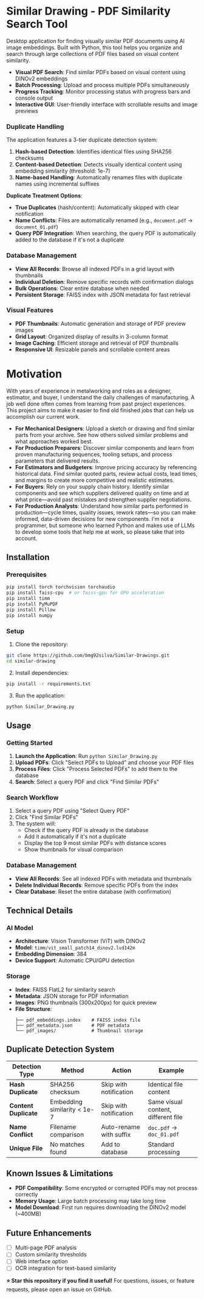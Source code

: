 # Similar Drawing - PDF Similarity Search Tool
Desktop application for finding visually similar PDF documents using AI image embeddings. Built with Python, this tool helps you organize and search through large collections of PDF files based on visual content similarity.


- **Visual PDF Search**: Find similar PDFs based on visual content using DINOv2 embeddings
- **Batch Processing**: Upload and process multiple PDFs simultaneously
- **Progress Tracking**: Monitor processing status with progress bars and console output
- **Interactive GUI**: User-friendly interface with scrollable results and image previews

### **Duplicate Handling**
The application features a 3-tier duplicate detection system:

1. **Hash-based Detection**: Identifies identical files using SHA256 checksums
2. **Content-based Detection**: Detects visually identical content using embedding similarity (threshold: 1e-7)
3. **Name-based Handling**: Automatically renames files with duplicate names using incremental suffixes

**Duplicate Treatment Options**:
- **True Duplicates** (hash/content): Automatically skipped with clear notification
- **Name Conflicts**: Files are automatically renamed (e.g., `document.pdf` → `document_01.pdf`)
- **Query PDF Integration**: When searching, the query PDF is automatically added to the database if it's not a duplicate

### **Database Management**
- **View All Records**: Browse all indexed PDFs in a grid layout with thumbnails
- **Individual Deletion**: Remove specific records with confirmation dialogs
- **Bulk Operations**: Clear entire database when needed
- **Persistent Storage**: FAISS index with JSON metadata for fast retrieval

### **Visual Features**
- **PDF Thumbnails**: Automatic generation and storage of PDF preview images
- **Grid Layout**: Organized display of results in 3-column format
- **Image Caching**: Efficient storage and retrieval of PDF thumbnails
- **Responsive UI**: Resizable panels and scrollable content areas


# Motivation
With years of experience in metalworking and roles as a designer, estimator, and buyer, I understand the daily challenges of manufacturing. A job well done often comes from learning from past project experiences. This project aims to make it easier to find old finished jobs that can help us accomplish our current work.
* **For Mechanical Designers**: Upload a sketch or drawing and find similar parts from your archive. See how others solved similar problems and what approaches worked best.
* **For Production Preparers**: Discover similar components and learn from proven manufacturing sequences, tooling setups, and process parameters that delivered results.
* **For Estimators and Budgeters**: Improve pricing accuracy by referencing historical data. Find similar quoted parts, review actual costs, lead times, and margins to create more competitive and realistic estimates.
* **For Buyers**: Rely on your supply chain history. Identify similar components and see which suppliers delivered quality on time and at what price—avoid past mistakes and strengthen supplier negotiations.
* **For Production Analysts**: Understand how similar parts performed in production—cycle times, quality issues, rework rates—so you can make informed, data-driven decisions for new components.
I'm not a programmer, but someone who learned Python and makes use of LLMs to develop some tools that help me at work, so please take that into account.



## Installation

### Prerequisites
```bash
pip install torch torchvision torchaudio
pip install faiss-cpu  # or faiss-gpu for GPU acceleration
pip install timm
pip install PyMuPDF
pip install Pillow
pip install numpy
```

### Setup
1. Clone the repository:
```bash
git clone https://github.com/bmg92silva/Similar-Drawings.git
cd similar-drawing
```

2. Install dependencies:
```bash
pip install -r requirements.txt
```

3. Run the application:
```bash
python Similar_Drawing.py
```

## Usage

### **Getting Started**
1. **Launch the Application**: Run `python Similar_Drawing.py`
2. **Upload PDFs**: Click "Select PDFs to Upload" and choose your PDF files
3. **Process Files**: Click "Process Selected PDFs" to add them to the database
4. **Search**: Select a query PDF and click "Find Similar PDFs"

### **Search Workflow**
1. Select a query PDF using "Select Query PDF"
2. Click "Find Similar PDFs"
3. The system will:
   - Check if the query PDF is already in the database
   - Add it automatically if it's not a duplicate
   - Display the top 9 most similar PDFs with distance scores
   - Show thumbnails for visual comparison

### **Database Management**
- **View All Records**: See all indexed PDFs with metadata and thumbnails
- **Delete Individual Records**: Remove specific PDFs from the index
- **Clear Database**: Reset the entire database (with confirmation)

## Technical Details

### **AI Model**
- **Architecture**: Vision Transformer (ViT) with DINOv2
- **Model**: `timm/vit_small_patch14_dinov2.lvd142m`
- **Embedding Dimension**: 384
- **Device Support**: Automatic CPU/GPU detection

### **Storage**
- **Index**: FAISS FlatL2 for similarity search
- **Metadata**: JSON storage for PDF information
- **Images**: PNG thumbnails (300x200px) for quick preview
- **File Structure**:
  ```
  ├── pdf_embeddings.index    # FAISS index file
  ├── pdf_metadata.json       # PDF metadata
  └── pdf_images/             # Thumbnail storage
  ```


## Duplicate Detection System

| Detection Type | Method | Action | Example |
|----------------|--------|--------|---------|
| **Hash Duplicate** | SHA256 checksum | Skip with notification | Identical file content |
| **Content Duplicate** | Embedding similarity < 1e-7 | Skip with notification | Same visual content, different file |
| **Name Conflict** | Filename comparison | Auto-rename with suffix | `doc.pdf` → `doc_01.pdf` |
| **Unique File** | No matches found | Add to database | Standard processing |



## Known Issues & Limitations

- **PDF Compatibility**: Some encrypted or corrupted PDFs may not process correctly
- **Memory Usage**: Large batch processing may take long time
- **Model Download**: First run requires downloading the DINOv2 model (~400MB)

## Future Enhancements

- [ ] Multi-page PDF analysis
- [ ] Custom similarity thresholds
- [ ] Web interface option
- [ ] OCR integration for text-based similarity

**⭐ Star this repository if you find it useful!**
For questions, issues, or feature requests, please open an issue on GitHub.
